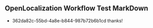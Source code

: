 ## OpenLocalization Workflow Test MarkDown
* 362da82c-55bd-4a8e-b844-987b72b6b1cd thanks!

<!--HONumber=Jul16_HO4-->


